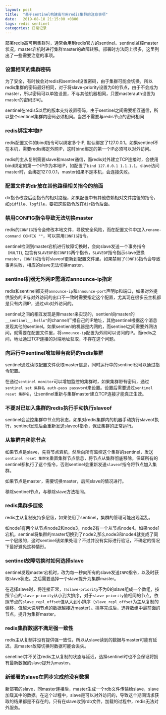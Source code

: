 ```yaml
---
layout: post
title:  "基于sentinel构建高可用redis集群的注意事项"
date:   2019-08-18 21:15:00 +0800
tags: redis sentinel 
categories: 日常记录
---
```


部署redis高可用集群时，通常会用到redis官方的sentinel。sentinel监控master状况，master宕机时进行集群master的故障转移。部署时方法网上很多，这里列出了一些需要注意的事项。

### 设置相同的集群密码

为了安全，有时候会对redis和sentinel设置密码，由于集群可能会切换，所以redis集群的密码最好相同，对于将slave-priority设置为0的节点，由于不会成为master，所以密码可以单独设置，不与其他机器相同，只要masterauth设置为master的密码即可。

sentinel在redis5以后的版本支持设置密码，由于sentinel之间需要相互通信，所以整个sentinel集群内密码必须相同。当然不需要与redis节点的密码相同

### redis绑定本地IP

redis配置文件的bind指令可以绑定多个IP, 默认绑定了127.0.0.1。如果sentinel不在本机，需要redis绑定外网IP，这时bind绑定的第一个IP必须可以对外访问。

redis的主从复制需要slave和master通信，而redis对外建立TCP连接时，会使用bind绑定的第一个IP作为本地IP，如配置了`bind 127.0.0.1 1.1.1.1`，slave访问master时，会绑定127.0.0.1，master如果不是本机，会连接失败。

### 配置文件的dir放在其他路径相关指令的前面

dir指令改变后面指令的相对路径，如果配置中有其他依赖相对文件路径的指令，如`pidfile`、`logfile`，要把这些指令放在`dir`指令后面。

### 禁用CONFIG指令导致无法切换master

redis的`CONFIG`指令会修改本地文件，导致安全风险，而在配置文件中加入`rename-command CONFIG ""`，可以禁用`CONFIG`指令。

sentinel检测到master宕机进行故障切换时，会向slave发送一个事务指令（`MULTI`), 包含有`SLAVEOF`和`CONFIG`两个指令，`SLAVEOF`指令指示slave更换master，`CONFIG`指令将slaveof更新到配置文件里。如果禁用了`CONFIG`指令会导致事务失败，相应的slave无法切换master。

### sentinel机器无外网IP需通过announce-ip指定

redis和sentinel都支持`announce-ip`和`announce-port`声明ip和端口，如果对外提供服务的IP与对外访问的出口不一致时需要指定这个配置，尤其现在很多云主机都是只有内网IP，通过slb对外访问的。

sentinel之间的相互发现是靠master来实现的，sentienl向master的`__sentinel__:hello"`的channel广播自己的IP地址，其他sentinel根据这个消息发现其他的sentinel。如果sentienl的机器是内网的，而sentinel之间需要外网访问，就需要在配置文件里，将`announce-ip`配置为外网可以访问的IP。而redis之间，地址通过TCP连接的对端地址获取，不存在这个问题。

### 向运行中sentinel增加带有密码的redis集群

sentinel通过读取配置文件获取master信息，同时运行中的sentinel也可以通过指令配置。

在通过`sentinel monitor`可以增加监控的集群时，如果集群带有密码，通过`sentinel set 集群名 auth-pass password`来设置。设置后需要通过`sentinel reset 集群名`，让sentinel重新与集群master建立TCP连接才能真正生效。

### 不要对已加入集群的redis执行手动执行slaveof

sentinel会监控集群中节点的状态，如果对redis集群内的机器手动执行slaveof执行，sentinel发现后会重新发送slaveof指令，保证集群的正常运行。

### 从集群内移除节点

如果节点是slave，先将节点宕机，然后向所有监控这个集群的sentinel，发送`sentinel reset 集群名`重置集群节点信息，将节点从集群彻底移除，保证所有的sentinel都执行了这个指令，否则sentinel会重新发送`slaveof`指令将节点加入集群。

如果节点是master，需要切换master，后照slave的情况进行。

移除sentinel节点，与移除slave方法相同。

### redis集群多层级

redis主从复制支持多层级，如果使用了sentinel，集群的管理可能出现混乱。

如node1有两个从节点node2和node3，node2有一个从节点node4。如果node1宕机，sentinel将集群的master切换到了node2,那么node3和node4就变成了同一个层级的，这时sentinel该如果处理？不过并没有实际进行验证，不确定的情况下最好避免这种情形。

### sentinel故障切换时如何选择slave

sentinel发现master宕机时，改为每一秒向所有的slave发送`INFO`指令，以及时获取slave状态。之后需要选择一个slave提升为集群master。

在选择slave时，将连接正常，`且slave-priority`不为0的slave组成一个数组，按照节点的`slave-priority`从小到大排序，对于`slave-priority`值相同的节点，依照节点的`slave_repl_offset`值从大到小排序（`slave_repl_offset`为主从复制的偏移，值越大说明节点的数据越接近master）。排序完成后，选择数组中最前面的节点，提升为集群master。

### redis集群数据不满足强一致性

redis主从复制并没有提供强一致性，所以从slave读到的数据与master可能有延迟。且master故障切换时数据可能会丢失。

senetinel并不关注redis主从复制的状态与延迟，选择sentinel时也不会保证将拥有最新数据的slave提升为master。

### 新部署的slave在同步完成前没有数据

新部署的slave，同master连接后，master生成一个rdb文件传输给slave，slave加载其中的数据。在这个过程中，slave是可以对外访问的，导致这个期间请求获取的结果都是不存在的。只有在slave收到rdb文件，加载的过程中，redis无法对外服务。

